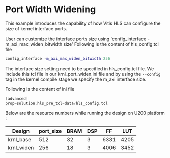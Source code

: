 Port Width Widening
============================

This example introduces the capability of how Vitis HLS can configure the size of kernel interface ports. 

User can customize the interface ports size using 'config_interface -m_axi_max_widen_bitwidth size'
Following is the content of hls_config.tcl file
```c++
config_interface -m_axi_max_widen_bitwidth 256
```
The interface size setting need to be specified in hls_config.tcl file. We include this tcl file in our krnl_port_widen.ini file and by using the `--config` tag in the kernel compile stage we specify the m_axi interface size.

Following is the content of ini file
```c++
[advanced]
prop=solution.hls_pre_tcl=data/hls_config.tcl
```

Below are the resource numbers while running the design on U200 platform :

|Design | port_size | BRAM | DSP | FF | LUT |
------ | -------- | ---- | --- |--- |--- |
|krnl_base | 512 | 32 | 3 | 6331 | 4205 | 
|krnl_widen | 256 | 18 | 3 | 4006 | 3452 |


